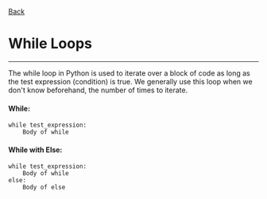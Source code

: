[Back](/main/basic/control_structures.md)

# While Loops
---

The while loop in Python is used to iterate over a block of code as long as the test expression (condition) is true.
We generally use this loop when we don't know beforehand, the number of times to iterate.

#### While:
~~~~
while test_expression:
    Body of while
~~~~

#### While with Else:
~~~~
while test_expression:
    Body of while
else:
    Body of else
~~~~
